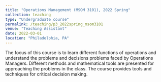 ```yaml
---
title: "Operations Management (MSOM 3101), 2022 Spring"
collection: teaching
type: "Undergraduate course"
permalink: /teaching/p3_2022spring_msom3101
venue: "Teaching Assistant"
date: 2022-03-01
location: "Philadelphia, PA"
---
```


The focus of this course is to learn different functions of operations and understand the problems and decisions problems faced by Operations Managers. Different methods and mathematical tools are presented for approaching the problems in the class. The course provides tools and techniques for critical decision making.
